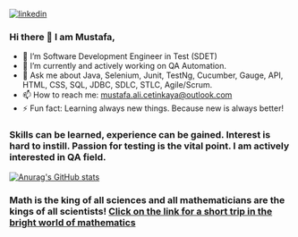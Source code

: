 [![linkedin](https://img.shields.io/badge/Linkedin-000000?style=for-the-badge&logo=Linkedin&logoColor=white)](https://linkedin.com/in/mustafa-çetinkaya-b61741216)  
### Hi there 👋 I am Mustafa,

- 🔭 I’m Software Development Engineer in Test (SDET)
- 🌱 I’m currently and actively working on QA Automation.
- 💬 Ask me about Java, Selenium, Junit, TestNg, Cucumber, Gauge, API, HTML, CSS, SQL, JDBC, SDLC, STLC, Agile/Scrum.
- 📫 How to reach me: mustafa.ali.cetinkaya@outlook.com
- ⚡ Fun fact: Learning always new things. Because new is always better!

### Skills can be learned, experience can be gained. Interest is hard to instill. Passion for testing is the vital point. I am actively interested in QA field. 

[![Anurag's GitHub stats](https://github-readme-stats.vercel.app/api?username=MustafaAliCetinkaya)](https://github.com/MustafaAliCetinkaya/github-readme-stats)


### Math is the king of all sciences and all mathematicians are the kings of all scientists! [Click on the link for a short trip in the bright world of mathematics](https://mustafaalicetinkaya.github.io/MustafaAliCetinkaya/index.html)
